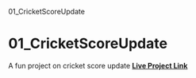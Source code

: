 01_CricketScoreUpdate

# 01_CricketScoreUpdate
A fun project on cricket score update
[**Live Project Link**](https://arshil121.github.io/01_CricketScoreUpdate/)

